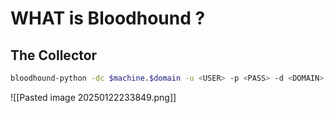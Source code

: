 # WHAT is Bloodhound ? 

## The Collector 


```bash
bloodhound-python -dc $machine.$domain -u <USER> -p <PASS> -d <DOMAIN> -ns -c All <IP> --zip
```

![[Pasted image 20250122233849.png]]